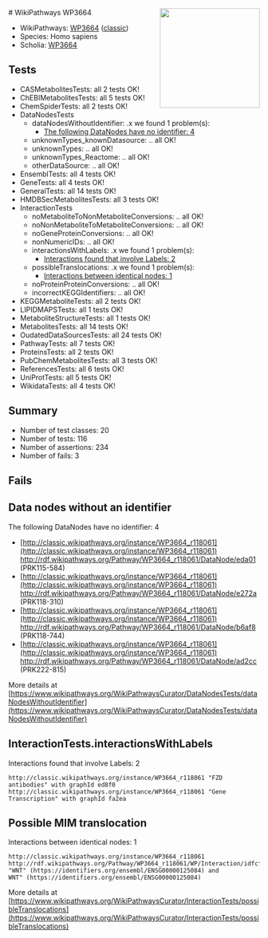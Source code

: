 <img style="float: right; width: 200px" src="https://upload.wikimedia.org/wikipedia/commons/thumb/8/83/Wplogo_with_text_500.png/640px-Wplogo_with_text_500.png" />
# WikiPathways WP3664

* WikiPathways: [WP3664](https://wikipathways.org/pathways/WP3664) ([classic](https://classic.wikipathways.org/instance/WP3664))
* Species: Homo sapiens
* Scholia: [WP3664](https://scholia.toolforge.org/wikipathways/WP3664)
## Tests
* CASMetabolitesTests: all 2 tests OK!
* ChEBIMetabolitesTests: all 5 tests OK!
* ChemSpiderTests: all 2 tests OK!
* DataNodesTests
    * dataNodesWithoutIdentifier: .x we found 1 problem(s):
        * [The following DataNodes have no identifier: 4](#d2d32fa3)
    * unknownTypes_knownDatasource: .. all OK!
    * unknownTypes: .. all OK!
    * unknownTypes_Reactome: .. all OK!
    * otherDataSource: .. all OK!
* EnsemblTests: all 4 tests OK!
* GeneTests: all 4 tests OK!
* GeneralTests: all 14 tests OK!
* HMDBSecMetabolitesTests: all 3 tests OK!
* InteractionTests
    * noMetaboliteToNonMetaboliteConversions: .. all OK!
    * noNonMetaboliteToMetaboliteConversions: .. all OK!
    * noGeneProteinConversions: .. all OK!
    * nonNumericIDs: .. all OK!
    * interactionsWithLabels: .x we found 1 problem(s):
        * [Interactions found that involve Labels: 2](#630d2679)
    * possibleTranslocations: .x we found 1 problem(s):
        * [Interactions between identical nodes: 1](#1c118206)
    * noProteinProteinConversions: .. all OK!
    * incorrectKEGGIdentifiers: .. all OK!
* KEGGMetaboliteTests: all 2 tests OK!
* LIPIDMAPSTests: all 1 tests OK!
* MetaboliteStructureTests: all 1 tests OK!
* MetabolitesTests: all 14 tests OK!
* OudatedDataSourcesTests: all 24 tests OK!
* PathwayTests: all 7 tests OK!
* ProteinsTests: all 2 tests OK!
* PubChemMetabolitesTests: all 3 tests OK!
* ReferencesTests: all 6 tests OK!
* UniProtTests: all 5 tests OK!
* WikidataTests: all 4 tests OK!


## Summary

* Number of test classes: 20
* Number of tests: 116
* Number of assertions: 234
* Number of fails: 3

## Fails

<a name="d2d32fa3" />

## Data nodes without an identifier

The following DataNodes have no identifier: 4

* [http://classic.wikipathways.org/instance/WP3664_r118061](http://classic.wikipathways.org/instance/WP3664_r118061) http://rdf.wikipathways.org/Pathway/WP3664_r118061/DataNode/eda01 (PRK115-584)
* [http://classic.wikipathways.org/instance/WP3664_r118061](http://classic.wikipathways.org/instance/WP3664_r118061) http://rdf.wikipathways.org/Pathway/WP3664_r118061/DataNode/e272a (PRK118-310)
* [http://classic.wikipathways.org/instance/WP3664_r118061](http://classic.wikipathways.org/instance/WP3664_r118061) http://rdf.wikipathways.org/Pathway/WP3664_r118061/DataNode/b6af8 (PRK118-744)
* [http://classic.wikipathways.org/instance/WP3664_r118061](http://classic.wikipathways.org/instance/WP3664_r118061) http://rdf.wikipathways.org/Pathway/WP3664_r118061/DataNode/ad2cc (PRK222-815)


More details at [https://www.wikipathways.org/WikiPathwaysCurator/DataNodesTests/dataNodesWithoutIdentifier](https://www.wikipathways.org/WikiPathwaysCurator/DataNodesTests/dataNodesWithoutIdentifier)

<a name="630d2679" />

## InteractionTests.interactionsWithLabels

Interactions found that involve Labels: 2
```
http://classic.wikipathways.org/instance/WP3664_r118061 "FZD antibodies" with graphId ed8f0
http://classic.wikipathways.org/instance/WP3664_r118061 "Gene Transcription" with graphId fa2ea
```

<a name="1c118206" />

## Possible MIM translocation

Interactions between identical nodes: 1
```
http://classic.wikipathways.org/instance/WP3664_r118061 http://rdf.wikipathways.org/Pathway/WP3664_r118061/WP/Interaction/idfcfc52a0 "WNT" (https://identifiers.org/ensembl/ENSG00000125084) and 
WNT" (https://identifiers.org/ensembl/ENSG00000125084)
```

More details at [https://www.wikipathways.org/WikiPathwaysCurator/InteractionTests/possibleTranslocations](https://www.wikipathways.org/WikiPathwaysCurator/InteractionTests/possibleTranslocations)

